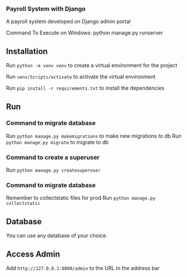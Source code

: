 ### Payroll System with Django

A payroll system developed on Django admin portal

Command To Execute on Windows:
python manage.py runserver

## Installation

Run `python -m venv venv` to create a virtual environment for the project

Run `venv/Scripts/activate` to activate the virtual environment

Run `pip install -r requirements.txt` to install the dependencies

## Run

### Command to migrate database

Run `python manage.py makemigrations` to make new migrations to db
Run `python manage.py migrate` to migrate to db

### Command to create a superuser

Run `python manage.py createsuperuser`

### Command to migrate database

Remember to collectstatic files for prod
Run `python manage.py collectstatic`

## Database

You can use any database of your choice.

## Access Admin

Add `http://127.0.0.1:8000/admin` to the URL in the address bar
